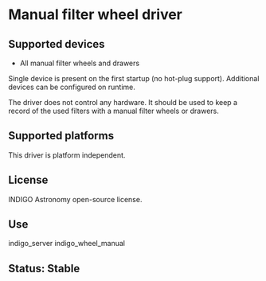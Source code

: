 # Manual filter wheel driver

## Supported devices

* All manual filter wheels and drawers

Single device is present on the first startup (no hot-plug support). Additional devices can be configured on runtime.

The driver does not control any hardware. It should be used to keep a record of the used filters with a manual filter wheels or drawers.

## Supported platforms

This driver is platform independent.

## License

INDIGO Astronomy open-source license.

## Use

indigo_server indigo_wheel_manual

## Status: Stable
